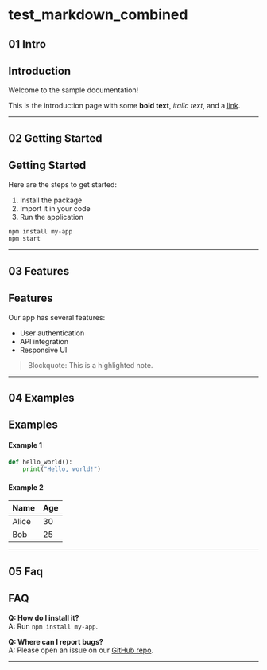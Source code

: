 # test\_markdown\_combined

## 01 Intro

## Introduction

Welcome to the sample documentation!

This is the introduction page with some **bold text**, _italic text_, and a [link](https://gitbook.com).

***

## 02 Getting Started

## Getting Started

Here are the steps to get started:

1. Install the package
2. Import it in your code
3. Run the application

```bash
npm install my-app
npm start
```

***

## 03 Features

## Features

Our app has several features:

* User authentication
* API integration
* Responsive UI

> Blockquote: This is a highlighted note.

***

## 04 Examples

## Examples

#### Example 1

```python
def hello_world():
    print("Hello, world!")
```

#### Example 2

| Name  | Age |
| ----- | --- |
| Alice | 30  |
| Bob   | 25  |

***

## 05 Faq

## FAQ

**Q: How do I install it?**\
A: Run `npm install my-app`.

**Q: Where can I report bugs?**\
A: Please open an issue on our [GitHub repo](https://github.com).

***
